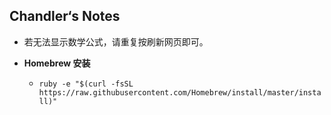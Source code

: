 Chandler‘s Notes
---

- 若无法显示数学公式，请重复按刷新网页即可。

- **Homebrew 安装**
  - `ruby -e "$(curl -fsSL https://raw.githubusercontent.com/Homebrew/install/master/install)"`
